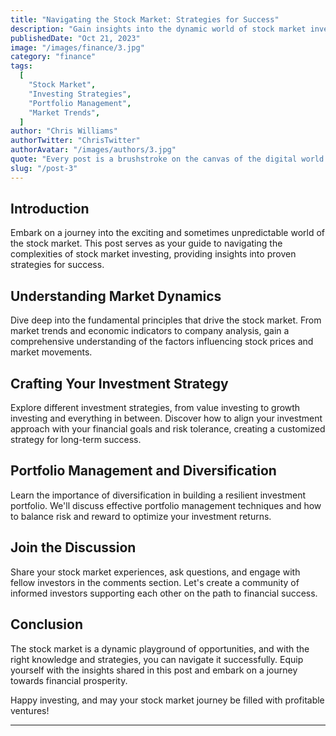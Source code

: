 ```yaml
---
title: "Navigating the Stock Market: Strategies for Success"
description: "Gain insights into the dynamic world of stock market investing, exploring strategies to make informed decisions and build a robust investment portfolio."
publishedDate: "Oct 21, 2023"
image: "/images/finance/3.jpg"
category: "finance"
tags:
  [
    "Stock Market",
    "Investing Strategies",
    "Portfolio Management",
    "Market Trends",
  ]
author: "Chris Williams"
authorTwitter: "ChrisTwitter"
authorAvatar: "/images/authors/3.jpg"
quote: "Every post is a brushstroke on the canvas of the digital world."
slug: "/post-3"
---
```


## Introduction

Embark on a journey into the exciting and sometimes unpredictable world of the stock market. This post serves as your guide to navigating the complexities of stock market investing, providing insights into proven strategies for success.

## Understanding Market Dynamics

Dive deep into the fundamental principles that drive the stock market. From market trends and economic indicators to company analysis, gain a comprehensive understanding of the factors influencing stock prices and market movements.

## Crafting Your Investment Strategy

Explore different investment strategies, from value investing to growth investing and everything in between. Discover how to align your investment approach with your financial goals and risk tolerance, creating a customized strategy for long-term success.

## Portfolio Management and Diversification

Learn the importance of diversification in building a resilient investment portfolio. We'll discuss effective portfolio management techniques and how to balance risk and reward to optimize your investment returns.

## Join the Discussion

Share your stock market experiences, ask questions, and engage with fellow investors in the comments section. Let's create a community of informed investors supporting each other on the path to financial success.

## Conclusion

The stock market is a dynamic playground of opportunities, and with the right knowledge and strategies, you can navigate it successfully. Equip yourself with the insights shared in this post and embark on a journey towards financial prosperity.

Happy investing, and may your stock market journey be filled with profitable ventures!

---
